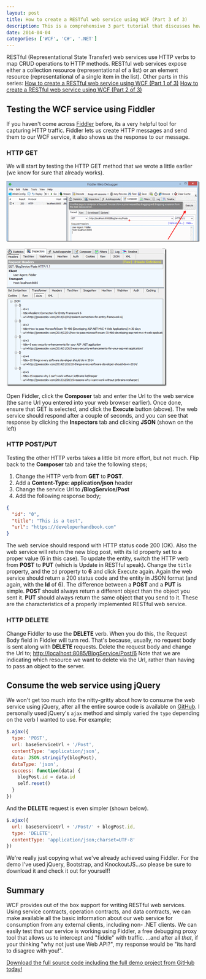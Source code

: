 ```yaml
---
layout: post
title: How to create a RESTful web service using WCF (Part 3 of 3)
description: This is a comprehensive 3 part tutorial that discusses how to create a RESTful web service using WCF. This is the introductory post to get you set up.
date: 2014-04-04
categories: ['WCF', 'C#', '.NET']
---
```


RESTful (Representational State Transfer) web services use HTTP verbs to map CRUD operations to HTTP methods. RESTful web services expose either a collection resource (representational of a list) or an element resource (representational of a single item in the list). Other parts in this series: [How to create a RESTful web service using WCF (Part 1 of 3)](/wcf/how-to-create-a-restful-web-service-using-wcf-part-1-of-3/) [How to create a RESTful web service using WCF (Part 2 of 3)](/wcf/how-to-create-a-restful-web-service-using-wcf-part-2-of-3/)

## Testing the WCF service using Fiddler

If you haven't come across [Fiddler](http://www.telerik.com/fiddler) before, its a very helpful tool for capturing HTTP traffic. Fiddler lets us create HTTP messages and send them to our WCF service, it also shows us the response to our message.

### HTTP GET

We will start by testing the HTTP GET method that we wrote a little earlier (we know for sure that already works).

![execute_thumb2](execute_thumb21.png)

![getresponse_thumb2](getresponse_thumb21.png)

Open Fiddler, click the **Composer** tab and enter the Url to the web service (the same Url you entered into your web browser earlier). Once done, ensure that GET is selected, and click the **Execute** button (above). The web service should respond after a couple of seconds, and you can see that response by clicking the **Inspectors** tab and clicking **JSON** (shown on the left)

### HTTP POST/PUT

Testing the other HTTP verbs takes a little bit more effort, but not much. Flip back to the **Composer** tab and take the following steps;

1.  Change the HTTP verb from **GET** to **POST**.
2.  Add a **Content-Type: application/json** header
3.  Change the service Url to **/BlogService/Post**
4.  Add the following response body;

```json
{
  "id": "0",
  "title": "This is a test",
  "url": "https://developerhandbook.com"
}
```

The web service should respond with HTTP status code 200 (OK). Also the web service will return the new blog post, with its Id property set to a proper value (6 in this case). To update the entity, switch the HTTP verb from **POST** to **PUT** (which is Update in RESTful speak)**.** Change the `title` property, and the `Id` property to **6** and click Execute again. Again the web service should return a 200 status code and the entity in JSON format (and again, with the **Id** of 6). The difference between a **POST** and a **PUT** is simple. **POST** should always return a different object than the object you sent it. **PUT** should always return the same object that you send to it. These are the characteristics of a properly implemented RESTful web service.

### HTTP DELETE

Change Fiddler to use the **DELETE** verb. When you do this, the Request Body field in Fiddler will turn red. That's because, usually, no request body is sent along with **DELETE** requests. Delete the request body and change the Url to; [http://localhost:8085/BlogService/Post/6](http://localhost:8085/BlogService/Post/6) Note that we are indicating which resource we want to delete via the Url, rather than having to pass an object to the server.

## Consume the web service using jQuery

We won't get too much into the nitty-gritty about how to consume the web service using jQuery, after all the entire source code is available on [GitHub](https://github.com/jpreecedev/RESTfulTutorial). I personally used jQuery's `ajax` method and simply varied the `type` depending on the verb I wanted to use. For example;

```javascript
$.ajax({
  type: 'POST',
  url: baseServiceUrl + '/Post',
  contentType: 'application/json',
  data: JSON.stringify(blogPost),
  dataType: 'json',
  success: function(data) {
    blogPost.id = data.id
    self.reset()
  }
})
```

And the **DELETE** request is even simpler (shown below).

```javascript
$.ajax({
  url: baseServiceUrl + '/Post/' + blogPost.id,
  type: 'DELETE',
  contentType: 'application/json;charset=UTF-8'
})
```

We're really just copying what we've already achieved using Fiddler. For the demo I've used jQuery, Bootstrap, and KnockoutJS...so please be sure to download it and check it out for yourself!

## Summary

WCF provides out of the box support for writing RESTful web services. Using service contracts, operation contracts, and data contracts, we can make available all the basic information about our web service for consumption from any external clients, including non- .NET clients. We can easily test that our service is working using Fiddler, a free debugging proxy tool that allows us to intercept and "fiddle" with traffic. ...and after all _that_, if your thinking "why not just use Web API?", my response would be "its hard to disagree with you!".

[Download the full source code including the full demo project from GitHub today!](https://github.com/jpreecedev/RESTfulTutorial)
